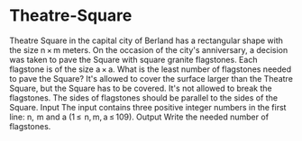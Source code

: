 # Theatre-Square
Theatre Square in the capital city of Berland has a rectangular shape with the size n × m meters. On the occasion of the city's anniversary, a decision was taken to pave the Square with square granite flagstones. Each flagstone is of the size a × a.  What is the least number of flagstones needed to pave the Square? It's allowed to cover the surface larger than the Theatre Square, but the Square has to be covered. It's not allowed to break the flagstones. The sides of flagstones should be parallel to the sides of the Square.  Input The input contains three positive integer numbers in the first line: n,  m and a (1 ≤  n, m, a ≤ 109).  Output Write the needed number of flagstones.
